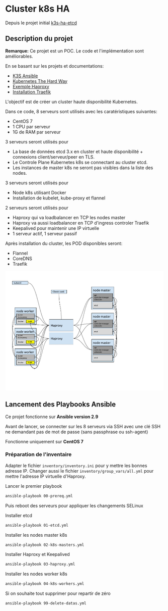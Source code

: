 # Cluster k8s HA

Depuis le projet initial [k3s-ha-etcd](https://github.com/jthiry50/k8s-ha)

## Description du projet

**Remarque:** Ce projet est un POC. Le code et l'implémentation sont améliorables.

En se basant sur les projets et documentations:

* [K3S Ansible](https://github.com/rancher/k3s-ansible)
* [Kubernetes The Hard Way](https://github.com/kelseyhightower/kubernetes-the-hard-way)
* [Exemple Haproxy](https://gitlab.com/xavki/presentations-kubernetes/-/tree/master/37-kubspray-haproxy)
* [Installation Traefik](https://blog.wescale.fr/2020/03/06/traefik-2-reverse-proxy-dans-kubernetes/)

L'objectif est de créer un cluster haute disponibilité Kubernetes.

Dans ce code, 8 serveurs sont utilisés avec les caratéristiques suivantes:

* CentOS 7
* 1 CPU par serveur
* 1G de RAM par serveur

3 serveurs seront utilisés pour

* La base de données etcd 3.x en cluster et haute disponibilité + connexions client/serveur/peer en TLS.
* Le Controle Plane Kubernetes k8s se connectant au cluster etcd.
* Les instances de master k8s ne seront pas visibles dans la liste des nodes.

3 serveurs seront utilisés pour

* Node k8s utilisant Docker
* Installation de kubelet, kube-proxy et flannel

2 serveurs seront utilisés pour

* Haproxy qui va loadbalancer en TCP les nodes master
* Haproxy va aussi loadbalancer en TCP d'ingress controler Traefik
* Keepalived pour maintenir une IP virtuelle
* 1 serveur actif, 1 serveur passif

Après installation du cluster, les POD disponibles seront:

* Flannel
* CoreDNS
* Traefik

![Schema](docs/schema-cluster-k8s.png)

## Lancement des Playbooks Ansible

Ce projet fonctionne sur **Ansible version 2.9**

Avant de lancer, se connecter sur les 8 serveurs via SSH avec une clé SSH ne demandant pas de mot de passe (sans passphrase ou ssh-agent)

Fonctionne uniquement sur **CentOS 7**

### Préparation de l'inventaire

Adapter le fichier `inventory/inventory.ini` pour y mettre les bonnes adresse IP. Changer aussi le fichier `inventory/group_vars/all.yml` pour mettre l'adresse IP virtuelle d'Haproxy.

Lancer le premier playbook

```bash
ansible-playbook 00-prereq.yml
```

Puis reboot des serveurs pour appliquer les changements SELinux

Installer etcd

```bash
ansible-playbook 01-etcd.yml
```

Installer les nodes master k8s

```bash
ansible-playbook 02-k8s-masters.yml
```

Installer Haproxy et Keepalived

```bash
ansible-playbook 03-haproxy.yml
```

Installer les nodes worker k8s

```bash
ansible-playbook 04-k8s-workers.yml
```

Si on souhaite tout supprimer pour repartir de zéro

```bash
ansible-playbook 99-delete-datas.yml
```
